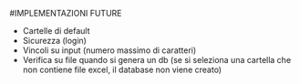 #IMPLEMENTAZIONI FUTURE
- Cartelle di default
- Sicurezza (login)
- Vincoli su input (numero massimo di caratteri)
- Verifica su file quando si genera un db (se si seleziona una cartella che non contiene file excel, il database non viene creato)